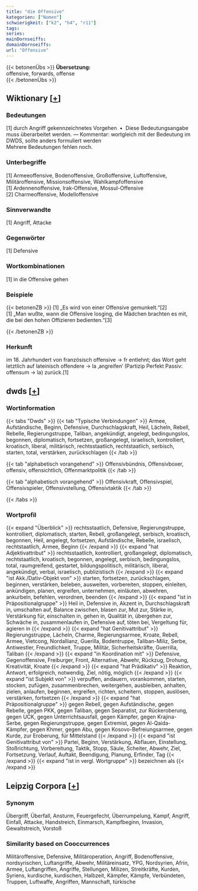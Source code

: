 ```yaml
---
title: "die Offensive"
kategorien: ["Nomen"]
schwierigkeit: ["k2", "h4", "r11"]
tags:
series:
mainDornseiffs:
domainDornseiffs:
url: "Offensive"
---
```


{{< betonenÜbs >}}
**Übersetzung:**  
offensive, forwards, offense  
{{< /betonenÜbs >}}

## Wiktionary [[+](https://de.wiktionary.org/wiki/Offensive)]

### Bedeutungen
[1] durch Angriff gekennzeichnetes Vorgehen  •  Diese Bedeutungsangabe muss überarbeitet werden. — Kommentar: wortgleich mit der Bedeutung im DWDS, sollte anders formuliert werden  
Mehrere Bedeutungen fehlen noch.  

### Unterbegriffe
[1] Armeeoffensive, Bodenoffensive, Großoffensive, Luftoffensive, Militäroffensive, Missionsoffensive, Wahlkampfoffensive  
[1] Ardennenoffensive, Irak-Offensive, Mossul-Offensive  
[2] Charmeoffensive, Modelloffensive  

### Sinnverwandte
[1] Angriff, Attacke  

### Gegenwörter
[1] Defensive  

### Wortkombinationen
[1] in die Offensive gehen  

### Beispiele
{{< betonenZB >}}
[1] „Es wird von einer Offensive gemunkelt.“[2]  
[1] „Man wußte, wann die Offensive losging, die Mädchen brachten es mit, die bei den hohen Offizieren bedienten.“[3]  

{{< /betonenZB >}}
### Herkunft
im 18. Jahrhundert von französisch offensive → fr entlehnt; das Wort geht letztlich auf lateinisch offendere → la ‚angreifen‘ (Partizip Perfekt Passiv: offensum → la) zurück.[1]  



## dwds [[+](https://www.dwds.de/wb/Offensive)]

### Wortinformation
{{< tabs "Dwds" >}}
{{< tab "Typische Verbindungen" >}}
Armee, Aufständische, Beginn, Defensive, Durchschlagskraft, Heil, Lächeln, Rebell, Rebelle, Regierungstruppe, Taliban, angekündigt, angelegt, bedingungslos, begonnen, diplomatisch, fortsetzen, großangelegt, israelisch, kontrolliert, kroatisch, liberal, militärisch, rechtsstaatlich, rechtstaatlich, serbisch, starten, total, verstärken, zurückschlagen
{{< /tab >}}

{{< tab "alphabetisch vorangehend" >}}
Offensivbündnis, Offensivboxer, offensiv, offensichtlich, Offenmarktpolitik
{{< /tab >}}

{{< tab "alphabetisch vorangehend" >}}
Offensivkraft, Offensivspiel, Offensivspieler, Offensivstellung, Offensivtaktik
{{< /tab >}}

{{< /tabs >}}

### Wortprofil
{{< expand "Überblick" >}} rechtsstaatlich, Defensive, Regierungstruppe, kontrolliert, diplomatisch, starten, Rebell, großangelegt, serbisch, kroatisch, begonnen, Heil, angelegt, fortsetzen, Aufständische, Rebelle, israelisch, rechtstaatlich, Armee, Beginn {{< /expand >}}
{{< expand "hat Adjektivattribut" >}} rechtsstaatlich, kontrolliert, großangelegt, diplomatisch, rechtstaatlich, kroatisch, begonnen, angelegt, serbisch, bedingungslos, total, raumgreifend, gestartet, bildungspolitisch, militärisch, liberal, angekündigt, verbal, israelisch, publizistisch {{< /expand >}}
{{< expand "ist Akk./Dativ-Objekt von" >}} starten, fortsetzen, zurückschlagen, beginnen, verstärken, beleben, ausweiten, vorbereiten, stoppen, einleiten, ankündigen, planen, ergreifen, unternehmen, einläuten, abwehren, ankurbeln, befehlen, verordnen, beenden {{< /expand >}}
{{< expand "ist in Präpositionalgruppe" >}} Heil in, Defensive in, Akzent in, Durchschlagskraft in, umschalten auf, Balance zwischen, blasen zur, Mut zur, Stärke in, Verstärkung für, einschalten in, gehen in, Qualität in, übergehen zur, Schwäche in, zusammenlaufen in, Defensive auf, töten bei, Vergeltung für, agieren in {{< /expand >}}
{{< expand "hat Genitivattribut" >}} Regierungstruppe, Lächeln, Charme, Regierungsarmee, Kroate, Rebell, Armee, Vietcong, Nordallianz, Guerilla, Bodentruppe, Taliban-Miliz, Serbe, Antiwestler, Freundlichkeit, Truppe, Militär, Sicherheitskräfte, Guerrilla, Taliban {{< /expand >}}
{{< expand "in Koordination mit" >}} Defensive, Gegenoffensive, Freiburger, Front, Alternative, Abwehr, Rückzug, Drohung, Kreativität, Kroate {{< /expand >}}
{{< expand "hat Prädikativ" >}} Reaktion, Antwort, erfolgreich, notwendig, Ziel, nötig, möglich {{< /expand >}}
{{< expand "ist Subjekt von" >}} verpuffen, andauern, vorankommen, starten, stocken, zufügen, zusammenbrechen, weitergehen, ausbleiben, anhalten, zielen, anlaufen, beginnen, ergreifen, richten, scheitern, stoppen, auslösen, verstärken, fortsetzen {{< /expand >}}
{{< expand "hat Präpositionalgruppe" >}} gegen Rebell, gegen Aufständische, gegen Rebelle, gegen PKK, gegen Taliban, gegen Separatist, zur Rückeroberung, gegen UCK, gegen Unterrichtsausfall, gegen Kämpfer, gegen Krajina-Serbe, gegen Regierungstruppe, gegen Extremist, gegen Al-Qaida-Kämpfer, gegen Khmer, gegen Abu, gegen Kosovo-Befreiungsarmee, gegen Kurde, zur Eroberung, für Mittelstand {{< /expand >}}
{{< expand "ist Genitivattribut von" >}} Partei, Beginn, Verstärkung, Abflauen, Einstellung, Stoßrichtung, Vorbereitung, Taktik, Stopp, Säule, Scheiter, Abwehr, Ziel, Fortsetzung, Verlauf, Auftakt, Beendigung, Planung, Erfinder, Tag {{< /expand >}}
{{< expand "ist in vergl. Wortgruppe" >}} bezeichnen als {{< /expand >}}

## Leipzig Corpora [[+](https://corpora.uni-leipzig.de/en/res?word=Offensive&corpusId=deu_newscrawl-public_2018)]


### Synonym
Übergriff, Überfall, Ansturm, Feuergefecht, Überrumpelung, Kampf, Angriff, Einfall, Attacke, Handstreich, Einmarsch, Kampfbeginn, Invasion, Gewaltstreich, Vorstoß


### Similarity based on Cooccurrences
Militäroffensive, Defensive, Militäroperation, Angriff, Bodenoffensive, nordsyrischen, Luftangriffe, Abwehr, Militäreinsatz, YPG, Nordsyrien, Afrin, Armee, Luftangriffen, Angriffe, Stellungen, Milizen, Streitkräfte, Kurden, Syriens, kurdische, kurdischen, Halbzeit, Kämpfer, Kämpfe, Verbündeten, Truppen, Luftwaffe, Angriffen, Mannschaft, türkische

